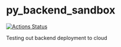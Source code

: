 # py_backend_sandbox

[![Actions Status](https://github.com/nikhiltiru/py_backend_sandbox/workflows/Python%20Backend%20Sandbox/badge.svg)](https://github.com/nikhiltiru/py_backend_sandbox/actions)

Testing out backend deployment to cloud

